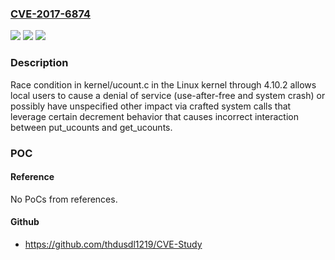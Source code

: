### [CVE-2017-6874](https://cve.mitre.org/cgi-bin/cvename.cgi?name=CVE-2017-6874)
![](https://img.shields.io/static/v1?label=Product&message=n%2Fa&color=blue)
![](https://img.shields.io/static/v1?label=Version&message=n%2Fa&color=blue)
![](https://img.shields.io/static/v1?label=Vulnerability&message=n%2Fa&color=brighgreen)

### Description

Race condition in kernel/ucount.c in the Linux kernel through 4.10.2 allows local users to cause a denial of service (use-after-free and system crash) or possibly have unspecified other impact via crafted system calls that leverage certain decrement behavior that causes incorrect interaction between put_ucounts and get_ucounts.

### POC

#### Reference
No PoCs from references.

#### Github
- https://github.com/thdusdl1219/CVE-Study

